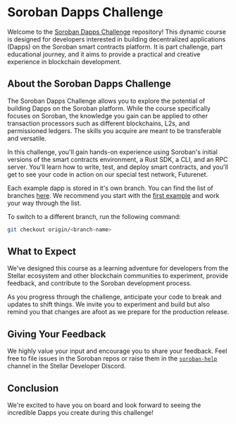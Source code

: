# Soroban Dapps Challenge

Welcome to the [Soroban Dapps Challenge](https://soroban.stellar.org/dapps) repository! This dynamic course is designed for developers interested in building decentralized applications (Dapps) on the Soroban smart contracts platform. It is part challenge, part educational journey, and it aims to provide a practical and creative experience in blockchain development.

## About the Soroban Dapps Challenge

The Soroban Dapps Challenge allows you to explore the potential of building Dapps on the Soroban platform. While the course specifically focuses on Soroban, the knowledge you gain can be applied to other transaction processors such as different blockchains, L2s, and permissioned ledgers. The skills you acquire are meant to be transferable and versatile.

In this challenge, you'll gain hands-on experience using Soroban's initial versions of the smart contracts environment, a Rust SDK, a CLI, and an RPC server. You'll learn how to write, test, and deploy smart contracts, and you'll get to see your code in action on our special test network, Futurenet.

Each example dapp is stored in it's own branch. You can find the list of branches [here](https://github.com/stellar/soroban-dapps-challenge/branches). We recommend you start with the [first example](https://github.com/stellar/soroban-dapps-challenge/tree/crowdfund) and work your way through the list.

To switch to a different branch, run the following command:

```bash
git checkout origin/<branch-name>
```

## What to Expect

We've designed this course as a learning adventure for developers from the Stellar ecosystem and other blockchain communities to experiment, provide feedback, and contribute to the Soroban development process.

As you progress through the challenge, anticipate your code to break and updates to shift things. We invite you to experiment and build but also remind you that changes are afoot as we prepare for the production release.

## Giving Your Feedback

We highly value your input and encourage you to share your feedback. Feel free to file issues in the Soroban repos or raise them in the [`soroban-help`](https://discord.com/channels/897514728459468821/1037073682599780494) channel in the Stellar Developer Discord.

## Conclusion

We're excited to have you on board and look forward to seeing the incredible Dapps you create during this challenge!


